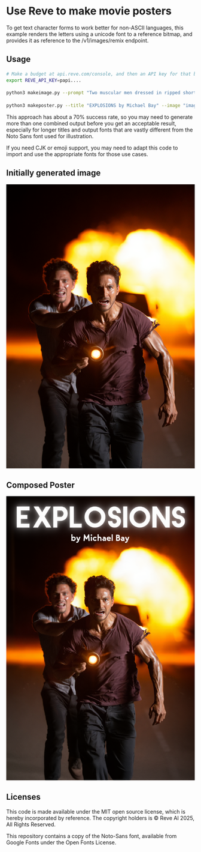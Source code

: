# Use Reve to make movie posters

To get text character forms to work better for non-ASCII languages, this
example renders the letters using a unicode font to a reference bitmap, and
provides it as reference to the /v1/images/remix endpoint.

## Usage

```bash
# Make a budget at api.reve.com/console, and then an API key for that budget.
export REVE_API_KEY=papi....

python3 makeimage.py --prompt "Two muscular men dressed in ripped short sleeves run towards the camera, fear and determination in their faces. Behind them, a giant explosion lights up the night sky. The front of the mens faces is lit by a strong searchlight, whereas the back is outlined against the fireball illuminating the entire scene." --output "image.png"

python3 makeposter.py --title "EXPLOSIONS by Michael Bay" --image "image.png" --output "poster.png"
```

This approach has about a 70% success rate, so you may need to generate more
than one combined output before you get an acceptable result, especially for
longer titles and output fonts that are vastly different from the Noto Sans
font used for illustration.

If you need CJK or emoji support, you may need to adapt this code to import and
use the appropriate fonts for those use cases.

## Initially generated image

![Two muscular men dressed in ripped short sleeves run towards the camera, fear and determination in their faces. Behind them, a giant explosion lights up the night sky.](image.png)

## Composed Poster

![EXPLOSIONS by Michael Bay](poster.png)

## Licenses

This code is made available under the MIT open source license, which is hereby
incorporated by reference. The copyright holders is &copy; Reve AI 2025, All Rights Reserved.

This repository contains a copy of the Noto-Sans font, available from Google
Fonts under the Open Fonts License.


